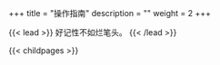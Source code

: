 +++
title = "操作指南"
description = ""
weight = 2
+++

{{< lead >}}
好记性不如烂笔头。
{{< /lead >}}

{{< childpages >}}